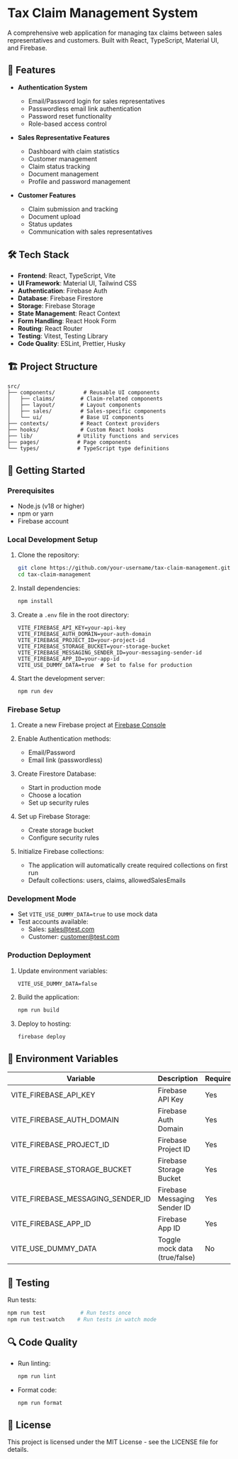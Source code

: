 # Tax Claim Management System

A comprehensive web application for managing tax claims between sales representatives and customers. Built with React, TypeScript, Material UI, and Firebase.

## 🚀 Features

- **Authentication System**
  - Email/Password login for sales representatives
  - Passwordless email link authentication
  - Password reset functionality
  - Role-based access control

- **Sales Representative Features**
  - Dashboard with claim statistics
  - Customer management
  - Claim status tracking
  - Document management
  - Profile and password management

- **Customer Features**
  - Claim submission and tracking
  - Document upload
  - Status updates
  - Communication with sales representatives

## 🛠️ Tech Stack

- **Frontend**: React, TypeScript, Vite
- **UI Framework**: Material UI, Tailwind CSS
- **Authentication**: Firebase Auth
- **Database**: Firebase Firestore
- **Storage**: Firebase Storage
- **State Management**: React Context
- **Form Handling**: React Hook Form
- **Routing**: React Router
- **Testing**: Vitest, Testing Library
- **Code Quality**: ESLint, Prettier, Husky

## 🏗️ Project Structure

```
src/
├── components/         # Reusable UI components
│   ├── claims/        # Claim-related components
│   ├── layout/        # Layout components
│   ├── sales/         # Sales-specific components
│   └── ui/            # Base UI components
├── contexts/          # React Context providers
├── hooks/             # Custom React hooks
├── lib/              # Utility functions and services
├── pages/            # Page components
└── types/            # TypeScript type definitions
```

## 🚦 Getting Started

### Prerequisites

- Node.js (v18 or higher)
- npm or yarn
- Firebase account

### Local Development Setup

1. Clone the repository:
   ```bash
   git clone https://github.com/your-username/tax-claim-management.git
   cd tax-claim-management
   ```

2. Install dependencies:
   ```bash
   npm install
   ```

3. Create a `.env` file in the root directory:
   ```env
   VITE_FIREBASE_API_KEY=your-api-key
   VITE_FIREBASE_AUTH_DOMAIN=your-auth-domain
   VITE_FIREBASE_PROJECT_ID=your-project-id
   VITE_FIREBASE_STORAGE_BUCKET=your-storage-bucket
   VITE_FIREBASE_MESSAGING_SENDER_ID=your-messaging-sender-id
   VITE_FIREBASE_APP_ID=your-app-id
   VITE_USE_DUMMY_DATA=true  # Set to false for production
   ```

4. Start the development server:
   ```bash
   npm run dev
   ```

### Firebase Setup

1. Create a new Firebase project at [Firebase Console](https://console.firebase.google.com)

2. Enable Authentication methods:
   - Email/Password
   - Email link (passwordless)

3. Create Firestore Database:
   - Start in production mode
   - Choose a location
   - Set up security rules

4. Set up Firebase Storage:
   - Create storage bucket
   - Configure security rules

5. Initialize Firebase collections:
   - The application will automatically create required collections on first run
   - Default collections: users, claims, allowedSalesEmails

### Development Mode

- Set `VITE_USE_DUMMY_DATA=true` to use mock data
- Test accounts available:
  - Sales: sales@test.com
  - Customer: customer@test.com

### Production Deployment

1. Update environment variables:
   ```env
   VITE_USE_DUMMY_DATA=false
   ```

2. Build the application:
   ```bash
   npm run build
   ```

3. Deploy to hosting:
   ```bash
   firebase deploy
   ```

## 📝 Environment Variables

| Variable | Description | Required |
|----------|-------------|----------|
| VITE_FIREBASE_API_KEY | Firebase API Key | Yes |
| VITE_FIREBASE_AUTH_DOMAIN | Firebase Auth Domain | Yes |
| VITE_FIREBASE_PROJECT_ID | Firebase Project ID | Yes |
| VITE_FIREBASE_STORAGE_BUCKET | Firebase Storage Bucket | Yes |
| VITE_FIREBASE_MESSAGING_SENDER_ID | Firebase Messaging Sender ID | Yes |
| VITE_FIREBASE_APP_ID | Firebase App ID | Yes |
| VITE_USE_DUMMY_DATA | Toggle mock data (true/false) | No |

## 🧪 Testing

Run tests:
```bash
npm run test           # Run tests once
npm run test:watch    # Run tests in watch mode
```

## 🔍 Code Quality

- Run linting:
  ```bash
  npm run lint
  ```

- Format code:
  ```bash
  npm run format
  ```

## 📄 License

This project is licensed under the MIT License - see the LICENSE file for details.